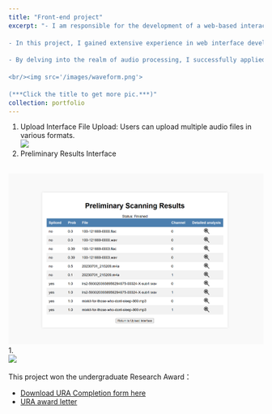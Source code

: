 ```yaml
---
title: "Front-end project"
excerpt: "- I am responsible for the development of a web-based interactive and interpretable visual interface for AI audio generation, designed to provide a user-friendly interface for the review and inspection of speech waveforms and spectrograms, and to show the clip probability at each point of the audio.

- In this project, I gained extensive experience in web interface development and became proficient in the Flask framework. By integrating front-end and back-end technologies, I successfully created a powerful and user-friendly interface.

- By delving into the realm of audio processing, I successfully applied this knowledge to interface development, ensuring the accuracy of audio data and optimizing its visualization effects.

<br/><img src='/images/waveform.png'> 

(***Click the title to get more pic.***)"
collection: portfolio
---
```

1. Upload Interface
File Upload: Users can upload multiple audio files in various formats.
 <br/><img src='/images/Upload.png'>
1. Preliminary Results Interface

 <br/><img src='/images/table.png'>
1. 
 <br/><img src='/images/effectpic.png'>

 This project won the undergraduate Research Award：
 - [Download URA Completion form here](../files/URA_Completion_Form_YangYiqu.pdf)
 - [URA award letter](../files/URA_award.pdf)